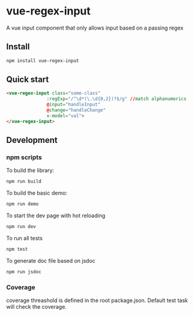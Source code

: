 # vue-regex-input

A vue input component that only allows input based on a passing regex

## Install

```bash
npm install vue-regex-input
```

## Quick start

```html
<vue-regex-input class="some-class"
               :regExp="/^\d*(\.\d{0,2})?$/g" //match alphanumerics
               @input="handleInput"
               @change="handleChange"
               v-model="val">
</vue-regex-input>
```

## Development

### npm scripts

To build the library:

```bash
npm run build
```

To build the basic demo:

```bash
npm run demo
```

To start the dev page with hot reloading

```bash
npm run dev
```

To run all tests

```bash
npm test
```

To generate doc file based on jsdoc

```bash
npm run jsdoc
```

### Coverage

coverage threashold is defined in the root package.json. Default test task will check the coverage.

